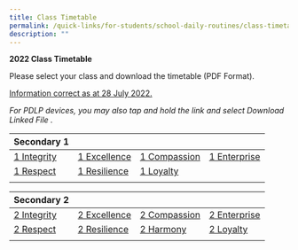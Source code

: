 ```yaml
---
title: Class Timetable
permalink: /quick-links/for-students/school-daily-routines/class-timetable/
description: ""
---
```

**2022 Class Timetable**

Please select your class and download the timetable (PDF Format). 

<u> Information correct as at 28 July 2022. </u>

_For PDLP devices, you may also tap and hold the link and select Download Linked File ._

| Secondary 1 | | | |
|---|---|---|---|
| [1 Integrity](/files/1-I%202022%20YCSS%20Sem%202%20Revised%20Timetable%20Class-4.pdf) | [1 Excellence](/files/1-Ex%202022%20YCSS%20Sem%202%20Revised%20Timetable%20Class-3.pdf) | [1 Compassion](/files/1-C%202022%20YCSS%20Sem%202%20Revised%20Timetable%20Class-1.pdf) | [1 Enterprise](/files/1-E%202022%20YCSS%20Sem%202%20Revised%20Timetable%20Class-2.pdf) |
| [1 Respect](/files/1-Rp%202022%20YCSS%20Sem%202%20Revised%20Timetable%20Class-7.pdf) | [1 Resilience](/files/1-Rs%202022%20YCSS%20Sem%202%20Revised%20Timetable%20Class-6.pdf) | [1 Loyalty](/files/1-L%202022%20YCSS%20Sem%202%20Revised%20Timetable%20Class-5.pdf) |  |
| | | | |

| Secondary 2 | | | |
|---|---|---|---|
| [2 Integrity](/files/2-I%202022%20YCSS%20Sem%202%20Revised%20Timetable%20Class-12.pdf) | [2 Excellence](/files/2-Ex%202022%20YCSS%20Sem%202%20Revised%20Timetable%20Class-10.pdf) | [2 Compassion](/files/2-C%202022%20YCSS%20Sem%202%20Revised%20Timetable%20Class-8.pdf) | [2 Enterprise](/files/2-E%202022%20YCSS%20Sem%202%20Revised%20Timetable%20Class-9.pdf) |
| [2 Respect](/files/2-Rp%202022%20YCSS%20Sem%202%20Revised%20Timetable%20Class-15.pdf) | [2 Resilience](/files/2-Rs%202022%20YCSS%20Sem%202%20Revised%20Timetable%20Class-14.pdf) | [2 Harmony](/files/2-H%202022%20YCSS%20Sem%202%20Revised%20Timetable%20Class-11.pdf) | [2 Loyalty](/files/2-L%202022%20YCSS%20Sem%202%20Revised%20Timetable%20Class-13.pdf) |
| | | |